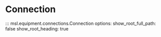 # Connection

::: msl.equipment.connections.Connection
    options:
        show_root_full_path: false
        show_root_heading: true
